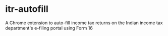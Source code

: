 # itr-autofill
A Chrome extension to auto-fill income tax returns on the Indian income tax department's e-filing portal using Form 16
